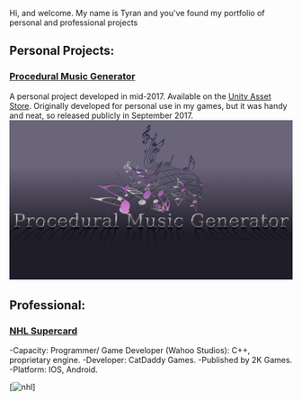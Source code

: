 Hi, and welcome. My name is Tyran and you've found my portfolio of personal and professional projects

## Personal Projects:

### [Procedural Music Generator](https://stickandbindlegames.github.io/ProceduralMusicPlayer_Win/)
A personal project developed in mid-2017. Available on the [Unity Asset Store](https://www.assetstore.unity3d.com/en/#!/content/99791). Originally developed for personal use in my games, but it was handy and neat, so released publicly in September 2017.
[![Logo](https://raw.githubusercontent.com/StickAndBindleGames/stickandbindlegames.github.io/master/Images/%20Logo.png)](https://stickandbindlegames.github.io/ProceduralMusicPlayer_Win/)

## Professional:
### [NHL Supercard](https://www.2k.com/games/nhl-supercard)
-Capacity: Programmer/ Game Developer (Wahoo Studios): C++, proprietary engine.
-Developer: CatDaddy Games.
-Published by 2K Games.
-Platform: IOS, Android.

[![nhl](https://api.2k.com/images/1505)]

